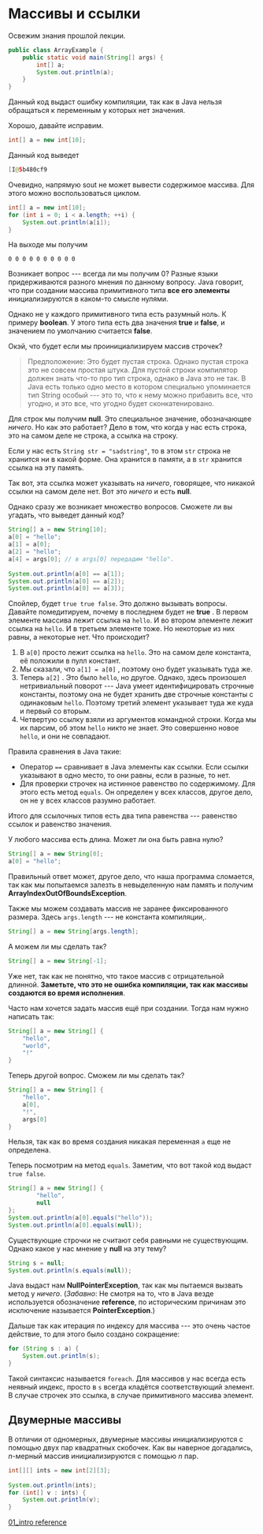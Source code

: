# Массивы и ссылки

Освежим знания прошлой лекции.
```java
public class ArrayExample {
	public static void main(String[] args) {
		int[] a;
		System.out.println(a);
	}
}
```
Данный код выдаст ошибку компиляции, так как в Java нельзя обращаться к переменным у которых нет значения.

Хорошо, давайте исправим.

```java
int[] a = new int[10];
```
Данный код выведет 
```java
[I@5b480cf9
```
Очевидно, напрямую sout не может вывести содержимое массива. Для этого можно воспользоваться циклом.
```java
int[] a = new int[10];
for (int i = 0; i < a.length; ++i) {
	System.out.println(a[i]);
}
```
На выходе мы получим
```
0 0 0 0 0 0 0 0 0 0 
```
Возникает вопрос --- всегда ли мы получим 0? Разные языки придерживаются разного мнения по данному вопросу. Java говорит, что при создании массива примитивного типа **все его элементы** инициализируются в каком-то смысле нулями.

Однако не у каждого примитивного типа есть разумный ноль. К примеру **boolean**. У этого типа есть два значения **true** и **false**, и значением по умолчанию считается **false**.

Окэй, что будет если мы проинициализируем массив строчек? 
>Предположение:  Это будет пустая строка. Однако пустая строка это не совсем простая штука. Для пустой строки компилятор должен знать что-то про тип строка, однако в Java это не так. В Java есть только одно место в котором специально упоминается тип String особый --- это то, что к нему можно прибавить все, что угодно, и это все, что угодно будет сконкатенировано.

Для строк мы получим **null**. Это специальное значение, обозначающее *ничего*. Но как это работает? Дело в том, что когда у нас есть строка, это на самом деле не строка, а ссылка на строку. 

Если у нас есть ``String str = "sadstring"``,  то в этом ``str`` строка не хранится ни в какой форме. Она хранится в памяти, а в ``str`` хранится ссылка на эту память.

Так вот, эта ссылка может указывать на *ничего*, говорящее, что никакой ссылки на самом деле нет. Вот это *ничего* и есть **null**.

Однако сразу же возникает множество вопросов. Сможете ли вы угадать, что выведет данный код?
```java
String[] a = new String[10];  
a[0] = "hello";  
a[1] = a[0];  
a[2] = "hello";  
a[4] = args[0]; // в args[0] передадим "hello". 
  
System.out.println(a[0] == a[1]);  
System.out.println(a[0] == a[2]);  
System.out.println(a[0] == a[3]);
```

Спойлер, будет ``true true false``. Это должно вызывать вопросы. Давайте помедитируем, почему в последнем будет не **true** . В первом элементе массива лежит ссылка на ``hello``. И во втором элементе лежит ссылка на ``hello``.  И в третьем элементе тоже.  Но некоторые из них равны, а некоторые нет. Что происходит? 

 1. В ``a[0]`` просто лежит ссылка на ``hello``. Это на самом деле константа, её положили в пулл констант.
 2.  Мы сказали, что ``a[1] = a[0]`` , поэтому оно будет указывать туда же.
 3. Теперь ``a[2]`` . Это было ``hello``, но другое. Однако, здесь произошел нетривиальный поворот --- Java умеет идентифицировать строчные константы, поэтому она не будет хранить две строчные константы с одинаковым ``hello``. Поэтому третий элемент указывает туда же куда и первый со вторым.
 4. Четвертую ссылку взяли из аргументов командной строки. Когда мы их парсим, об этом ``hello`` никто не знает. Это совершенно новое ``hello``, и они не совпадают.

Правила сравнения в Java такие: 

 - Оператор ``==`` сравнивает в Java элементы как ссылки. Если ссылки указывают в одно место, то они равны, если в разные, то нет.
 - Для проверки строчек на истинное равенство по содержимому. Для этого есть метод ``equals``. Он определен у всех классов, другое дело, он не у всех классов разумно работает.

Итого для ссылочных типов есть два типа равенства --- равенство ссылок и равенство значения.

У любого массива есть длина. Может ли она быть равна нулю?
```java
String[] a = new String[0];  
a[0] = "hello";
```

Правильный ответ может, другое дело, что наша программа сломается, так как мы попытаемся залезть в невыделенную нам память и получим **ArrayIndexOutOfBoundsException**.

Также мы можем создавать массив не заранее фиксированного размера. Здесь ``args.length`` --- не константа компиляции,.
```java
String[] a = new String[args.length];
```
А можем ли мы сделать так?
```java
String[] a = new String[-1];
```
Уже нет, так как не понятно, что такое массив с отрицательной длинной. **Заметьте, что это не ошибка компиляции, так как массивы создаются во время исполнения**.

Часто нам хочется задать массив ещё при создании. Тогда нам нужно написать так:
```java
String[] a = new String[] {
	"hello",
	"world",
	"!"
}
```

Теперь другой вопрос. Сможем ли мы сделать так?
```java
String[] a = new String[] {
	"hello",
	a[0],
	"!",
	args[0]
}
```
Нельзя, так как во время создания никакая переменная ``a`` еще не определена.

Теперь посмотрим на метод ``equals``. Заметим, что вот такой код выдаст ``true false``.
```java
String[] a = new String[] {  
        "hello",  
        null  
};  
System.out.println(a[0].equals("hello"));  
System.out.println(a[0].equals(null));
```

Существующие строчки не считают себя равными не существующим. Однако какое у нас мнение у **null** на эту тему?

```java
String s = null;
System.out.println(s.equals(null));
```
Java выдаст нам **NullPointerException**, так как мы пытаемся вызвать метод у *ничего*. (*Забавно*: Не смотря на то, что в Java везде используется обозначение **reference**, по историческим причинам это исключение называется **PointerException**.)

Дальше так как итерация по индексу для массива --- это очень частое действие, то для этого было создано сокращение:
```java
for (String s : a) {  
    System.out.println(s);  
}
```
Такой синтаксис называется ``foreach``.  Для массивов у нас всегда есть неявный индекс, просто в ``s`` всегда кладётся соответствующий элемент. В случае строчек это ссылка, в случае примитивного массива элемент.


## Двумерные массивы 

В отличии от одномерных, двумерные массивы инициализируются с помощью двух пар квадратных скобочек. Как вы наверное догадались, $n$-мерный массив инициализируются с помощью $n$ пар. 
```java
int[][] ints = new int[2][3];  
  
System.out.println(ints);  
for (int[] v : ints) {  
    System.out.println(v);  
}
```

[01_intro reference](java-intro-notes/01_intro)
